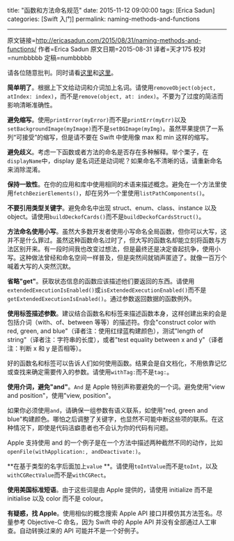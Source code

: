 title: "函数和方法命名规范"
date: 2015-11-12 09:00:00
tags: [Erica Sadun]
categories: [Swift 入门]
permalink: naming-methods-and-functions

---
原文链接=http://ericasadun.com/2015/08/31/naming-methods-and-functions/
作者=Erica Sadun
原文日期=2015-08-31
译者=天才175
校对=numbbbbb
定稿=numbbbbb

请各位随意批判。同时请看[这里](https://realm.io/news/swift-summit-swifty-methods-clarity-brevity/)和[这里](http://radex.io/swift/methods/)。

**简单明了**。根据上下文给动词和介词加上名词。请使用`removeObject(object, atIndex: index)`，而不是`remove(object, at: index)`。不要为了过度的简洁而影响清晰准确性。

<!--more-->

**避免缩写**。使用`printError(myError)`而不是`printErr(myErr)`以及`setBackgroundImage(myImage)`而不是`setBGImage(myImg)`。虽然苹果提供了一系列“可接受”的缩写，但是请不要在 Swift 中使用像 max 和 min 这样的缩写。

**避免歧义**。考虑一下函数或者方法的命名是否存在多种解释。举个栗子，在`displayName`中，display 是名词还是动词呢？如果命名不清晰的话，请重新命名来消除混淆。

**保持一致性**。在你的应用和库中使用相同的术语来描述概念。避免在一个方法里使用`fetchBezierElements()`，却在另外一个里使用`listPathComponents()`。

**不要引用类型关键字**。避免命名中出现 struct、enum、class、instance 以及 object。请使用`buildDeckofCards()`而不是`buildDeckofCardsStruct()`。

**方法命名使用小写**。虽然大多数开发者使用小写命名全局函数，但你可以大写，这并不是什么罪过。虽然这种函数命名过时了，但大写的函数名却能立刻将函数与方法区别开来。有一段时间我也改变过想法，但是最终还是决定奋起抗争，使用小写。这种做法曾经和命名空间一样普及，但是突然间就销声匿迹了。就像一百万个喊着大写的人突然沉默。

**省略"get"**。获取状态信息的函数应该描述他们要返回的东西。请使用`extendedExecutionIsEnabled()`或`isExtendedExecutionEnabled()`而不是`getExtendedExecutionIsEnabled()`。通过参数返回数据的函数例外。

**使用标签描述参数**。建议结合函数名和标签来描述函数本身，这样创建出来的会是包括介词（with、of、between 等等）的描述符。你会"construct color with red, green, and blue"（译者注：使用红绿蓝构建颜色），测试"length of string"（译者注：字符串的长度），或者"test equality between x and y"（译者注：判断 x 和 y 是否相等）。

好的函数名和标签可以告诉人们如何使用函数。结果会是自文档化，不用依靠记忆或查找来确定需要传入的参数。请使用`withTag:`而不是`tag:`。

**使用介词，避免"and"**。`And` 是 Apple 特别声称要避免的一个词。避免使用"view and position"，使用"view, position"。 

如果你必须使用`and`，请确保一组参数有语义联系，如使用"red, green and blue"构建颜色。哪怕之后调整了关键字，也显然不可能中断这些项的联系。在这种情况下，即使是代码洁癖患者也不会认为你的代码有问题。

Apple 支持使用 and 的一个例子是在一个方法中描述两种截然不同的动作，比如`openFile(withApplication:, andDeactivate:)`。

**在基于类型的名字后面加上`value` **。请使用`toIntValue`而不是`toInt`，以及`withCGRectValue`而不是`withCGRect`。

**使用美国标准短语**。由于这些词是由 Apple 提供的，请使用 initialize 而不是 initialise 以及 color 而不是 colour。

**有疑惑，找 Apple**。使用相似的概念搜索 Apple API 接口并模仿其方法签名。尽量参考 Objective-C  命名，因为 Swift 中的 Apple API 并没有全部通过人工审查。自动转换过来的 API 可能并不是一个好例子。